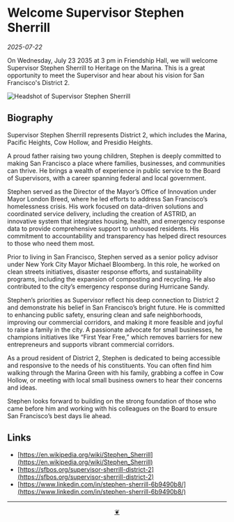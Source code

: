 # Welcome Supervisor Stephen Sherrill

_2025-07-22_

On Wednesday, July 23 2035 at 3 pm in Friendship Hall, we will welcome Supervisor Stephen Sherrill to Heritage on the Marina. This is a great opportunity to meet the Supervisor and hear about his vision for San Francisco's District 2.

![Headshot of Supervisor Stephen Sherrill](https://heritage-happenings.github.io/Blog/2025/07/22/image/Welcome-Supervisor-Stephen-Sherrill/Stephen-Sherrill.png)

## Biography

Supervisor Stephen Sherrill represents District 2, which includes the Marina, Pacific Heights, Cow Hollow, and Presidio Heights.

A proud father raising two young children, Stephen is deeply committed to making San Francisco a place where families, businesses, and communities can thrive. He brings a wealth of experience in public service to the Board of Supervisors, with a career spanning federal and local government.

Stephen served as the Director of the Mayor’s Office of Innovation under Mayor London Breed, where he led efforts to address San Francisco’s homelessness crisis. His work focused on data-driven solutions and coordinated service delivery, including the creation of ASTRID, an innovative system that integrates housing, health, and emergency response data to provide comprehensive support to unhoused residents. His commitment to accountability and transparency has helped direct resources to those who need them most.

Prior to living in San Francisco, Stephen served as a senior policy advisor under New York City Mayor Michael Bloomberg. In this role, he worked on clean streets initiatives, disaster response efforts, and sustainability programs, including the expansion of composting and recycling. He also contributed to the city’s emergency response during Hurricane Sandy.

Stephen’s priorities as Supervisor reflect his deep connection to District 2 and demonstrate his belief in San Francisco’s bright future. He is committed to enhancing public safety, ensuring clean and safe neighborhoods, improving our commercial corridors, and making it more feasible and joyful to raise a family in the city. A passionate advocate for small businesses, he champions initiatives like “First Year Free,” which removes barriers for new entrepreneurs and supports vibrant commercial corridors.

As a proud resident of District 2, Stephen is dedicated to being accessible and responsive to the needs of his constituents. You can often find him walking through the Marina Green with his family, grabbing a coffee in Cow Hollow, or meeting with local small business owners to hear their concerns and ideas.

Stephen looks forward to building on the strong foundation of those who came before him and working with his colleagues on the Board to ensure San Francisco’s best days lie ahead.

## Links

* [https://en.wikipedia.org/wiki/Stephen_Sherrill](https://en.wikipedia.org/wiki/Stephen_Sherrill)
* [https://sfbos.org/supervisor-sherrill-district-2](https://sfbos.org/supervisor-sherrill-district-2)
* [https://www.linkedin.com/in/stephen-sherrill-6b9490b8/](https://www.linkedin.com/in/stephen-sherrill-6b9490b8/)

***

<center title="Hello! Click me to go up to the top" ><a class=aDingbat href=javascript:window.scrollTo(0,0);> ❦ </a></center>
